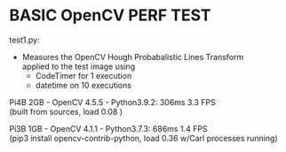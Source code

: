 # BASIC OpenCV PERF TEST

test1.py: 
- Measures the OpenCV Hough Probabalistic Lines Transform  
  applied to the test image using  
  - CodeTimer for 1 execution  
  - datetime on 10 executions  

Pi4B 2GB - OpenCV 4.5.5 - Python3.9.2:   306ms 3.3 FPS  
(built from sources, load 0.08 )  
 
Pi3B 1GB - OpenCV 4.1.1 - Python3.7.3:   686ms 1.4 FPS  
(pip3 install opencv-contrib-python, load 0.36 w/Carl processes running)  

